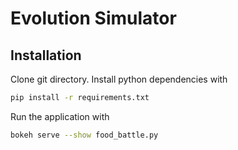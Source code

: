 # Evolution Simulator

## Installation

Clone git directory. Install python dependencies with

```sh
pip install -r requirements.txt
```

Run the application with

```sh
bokeh serve --show food_battle.py
```
